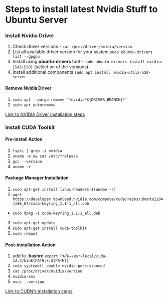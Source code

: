 # Steps to install latest Nvidia Stuff to Ubuntu Server


### Install Nvidia Driver
1. Check driver versions - `cat /proc/driver/nvidia/version`
2. List all available driver version for your system `sudo ubuntu-drivers list --gpgpu`
3. Install using __ubuntu-drivers__ tool - `sudo ubuntu-drivers install nvidia:[545|550]` (select on of the versions)
4. Install additional components `sudo apt install nvidia-utils-550-server`

#### Remove Nvidia Driver
1. `sudo apt --purge remove '*nvidia*${DRIVER_BRANCH}*'`
2. `sudo apt autoremove`

[Link to NVIDIA Driver installation steps](https://ubuntu.com/server/docs/nvidia-drivers-installation)


### Install CUDA Toolkit

#### Pre-install Action
1. `lspci | grep -i nvidia`
2. `uname -m && cat /etc/*release`
3. `gcc --version`
4. `uname -r`

#### Package Manager Installation
1. `sudo apt-get install linux-headers-$(uname -r)`
2. `wget https://developer.download.nvidia.com/compute/cuda/repos/ubuntu2204/x86_64/cuda-keyring_1.1-1_all.deb`
  - `sudo dpkg -i cuda-keyring_1.1-1_all.deb`
3. `sudo apt-get update`
4. `sudo apt-get install cuda-toolkit`
5. `sudo reboot`


#### Post-installation Action
1. add to __.bashrc__ `export PATH=/usr/local/cuda-12.4/bin${PATH:+:${PATH}}`
2. `sudo systemctl enable nvidia-persistenced`
3. `cat /proc/driver/nvidia/version`
4. `nvidia-smi`
4. `nvcc --version`


[Link to CUDNN installation steps](https://docs.nvidia.com/cuda/cuda-installation-guide-linux/index.html#)

